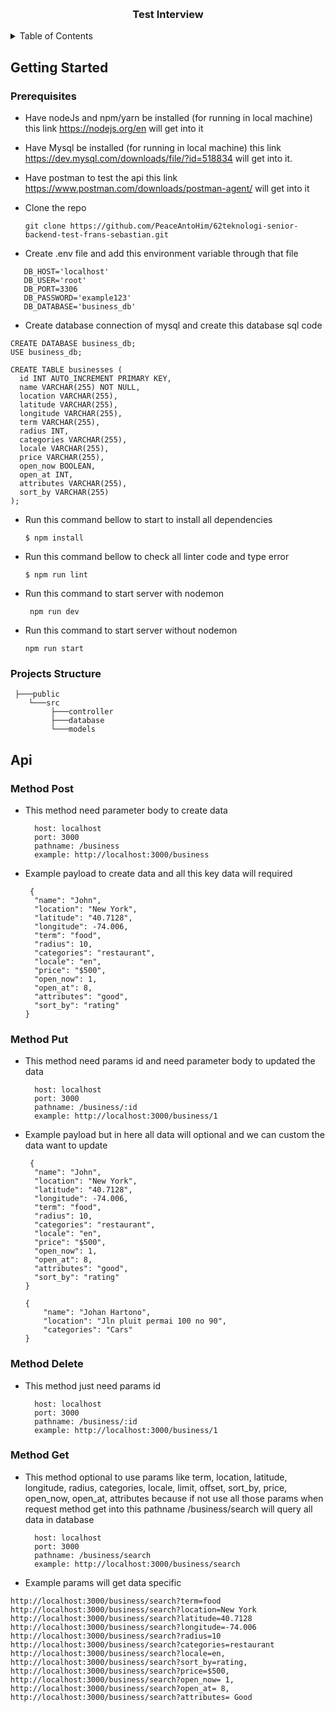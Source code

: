 <a name="readme-top"></a>

<!-- PROJECT LOGO -->
<br />
<div align="center">

<h3 align="center">Test Interview</h3>

</div>

<!-- TABLE OF CONTENTS -->
<details>
  <summary>Table of Contents</summary>
  <ol>
    <li>
      <a href="#getting-started">Getting Started</a>
      <ul>
        <li><a href="#prerequisites">Prerequisites</a></li>
        <li><a href="#projects-structure">Projects structure</a></li>
      </ul>
    </li>
    <li>
      <a href="#api">API</a>
         <ul>
            <li>
               <a href="#method-post">Method Post</a>
               <a href="#method-put">Method Put</a>
               <a href="#method-delete">Method Delete</a>
               <a href="#method-get">Method Get</a>
            </li>
         </ul>
    </li>
  </ol>
</details>

<!-- ABOUT THE PROJECT -->

<!-- GETTING STARTED -->

## Getting Started

### Prerequisites

- Have nodeJs and npm/yarn be installed (for running in local machine) this link https://nodejs.org/en will get into it
- Have Mysql be installed (for running in local machine) this link https://dev.mysql.com/downloads/file/?id=518834 will get into it.
- Have postman to test the api this link https://www.postman.com/downloads/postman-agent/ will get into it


- Clone the repo
  ```
  git clone https://github.com/PeaceAntoHim/62teknologi-senior-backend-test-frans-sebastian.git
   ```

- Create .env file and add this environment variable through that file
```
   DB_HOST='localhost'
   DB_USER='root'
   DB_PORT=3306
   DB_PASSWORD='example123'
   DB_DATABASE='business_db'
```

- Create database connection of mysql and create this database sql code
```
CREATE DATABASE business_db;
USE business_db;

CREATE TABLE businesses (
  id INT AUTO_INCREMENT PRIMARY KEY,
  name VARCHAR(255) NOT NULL,
  location VARCHAR(255),
  latitude VARCHAR(255),
  longitude VARCHAR(255),
  term VARCHAR(255),
  radius INT,
  categories VARCHAR(255),
  locale VARCHAR(255),
  price VARCHAR(255),
  open_now BOOLEAN,
  open_at INT,
  attributes VARCHAR(255),
  sort_by VARCHAR(255)
);
```
  

- Run this command bellow to start to install all dependencies

  ```
  $ npm install
  ```

- Run this command bellow to check all linter code and type error 
   ```
   $ npm run lint
   ```

- Run this command to start server with nodemon
  ```
   npm run dev
  ```

- Run this command to start server without nodemon
  ```
  npm run start
  ```



### Projects Structure
```
 ├───public
    └───src
         ├───controller
         ├───database
         └───models
```

## Api

### Method Post
- This method need parameter body to create data
  ```
    host: localhost
    port: 3000
    pathname: /business
    example: http://localhost:3000/business
  ```
- Example payload to create data and all this key data will required
  ```
   {
    "name": "John",
    "location": "New York",
    "latitude": "40.7128",
    "longitude": -74.006,
    "term": "food",
    "radius": 10,
    "categories": "restaurant",
    "locale": "en",
    "price": "$500",
    "open_now": 1,
    "open_at": 8,
    "attributes": "good",
    "sort_by": "rating"
  }
  ```
### Method Put

- This method need params id and need parameter body to updated the data
  ```
    host: localhost
    port: 3000
    pathname: /business/:id
    example: http://localhost:3000/business/1
  ```

- Example payload but in here all data will optional and we can custom the data want to update
  ```
   {
    "name": "John",
    "location": "New York",
    "latitude": "40.7128",
    "longitude": -74.006,
    "term": "food",
    "radius": 10,
    "categories": "restaurant",
    "locale": "en",
    "price": "$500",
    "open_now": 1,
    "open_at": 8,
    "attributes": "good",
    "sort_by": "rating"
  }
  ```
  ```
  {
      "name": "Johan Hartono", 
      "location": "Jln pluit permai 100 no 90", 
      "categories": "Cars"     
  }
  ```

### Method Delete

- This method just need params id 
  ```
    host: localhost
    port: 3000
    pathname: /business/:id
    example: http://localhost:3000/business/1
  ```

### Method Get

- This method optional to use params like term, location, latitude, longitude, radius, categories, locale, limit, offset, sort_by, price, open_now, open_at, attributes because if not use all those params when request method get into 
this pathname /business/search will query all data in database
  ```
    host: localhost
    port: 3000
    pathname: /business/search
    example: http://localhost:3000/business/search
  ```
- Example params will get data specific

```
http://localhost:3000/business/search?term=food
http://localhost:3000/business/search?location=New York
http://localhost:3000/business/search?latitude=40.7128 
http://localhost:3000/business/search?longitude=-74.006 
http://localhost:3000/business/search?radius=10
http://localhost:3000/business/search?categories=restaurant
http://localhost:3000/business/search?locale=en, 
http://localhost:3000/business/search?sort_by=rating,
http://localhost:3000/business/search?price=$500, 
http://localhost:3000/business/search?open_now= 1, 
http://localhost:3000/business/search?open_at= 8, 
http://localhost:3000/business/search?attributes= Good
```